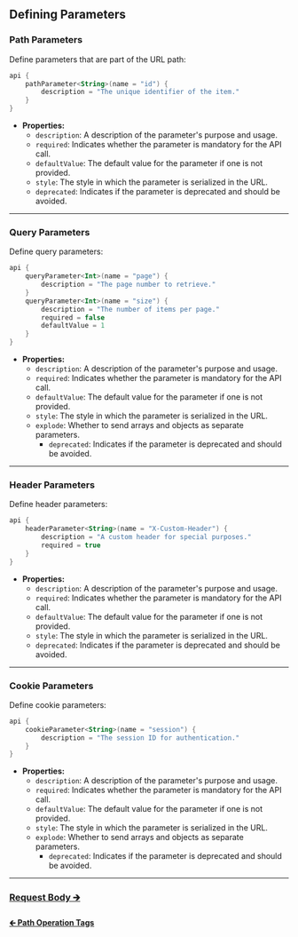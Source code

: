 ## Defining Parameters

### Path Parameters

Define parameters that are part of the URL path:

```kotlin
api {
    pathParameter<String>(name = "id") {
        description = "The unique identifier of the item."
    }
}
```

- **Properties:**
    - `description`: A description of the parameter's purpose and usage.
    - `required`: Indicates whether the parameter is mandatory for the API call.
    - `defaultValue`: The default value for the parameter if one is not provided.
    - `style`: The style in which the parameter is serialized in the URL.
    - `deprecated`: Indicates if the parameter is deprecated and should be avoided.

---

### Query Parameters

Define query parameters:

```kotlin
api {
    queryParameter<Int>(name = "page") {
        description = "The page number to retrieve."
    }
    queryParameter<Int>(name = "size") {
        description = "The number of items per page."
        required = false
        defaultValue = 1
    }
}
```

- **Properties:**
    - `description`: A description of the parameter's purpose and usage.
    - `required`: Indicates whether the parameter is mandatory for the API call.
    - `defaultValue`: The default value for the parameter if one is not provided.
    - `style`: The style in which the parameter is serialized in the URL.
  - `explode`: Whether to send arrays and objects as separate parameters.
    - `deprecated`: Indicates if the parameter is deprecated and should be avoided.

---

### Header Parameters

Define header parameters:

```kotlin
api {
    headerParameter<String>(name = "X-Custom-Header") {
        description = "A custom header for special purposes."
        required = true
    }
}
```

- **Properties:**
    - `description`: A description of the parameter's purpose and usage.
    - `required`: Indicates whether the parameter is mandatory for the API call.
    - `defaultValue`: The default value for the parameter if one is not provided.
    - `style`: The style in which the parameter is serialized in the URL.
    - `deprecated`: Indicates if the parameter is deprecated and should be avoided.

---

### Cookie Parameters

Define cookie parameters:

```kotlin
api {
    cookieParameter<String>(name = "session") {
        description = "The session ID for authentication."
    }
}
```

- **Properties:**
    - `description`: A description of the parameter's purpose and usage.
    - `required`: Indicates whether the parameter is mandatory for the API call.
    - `defaultValue`: The default value for the parameter if one is not provided.
    - `style`: The style in which the parameter is serialized in the URL.
  - `explode`: Whether to send arrays and objects as separate parameters.
    - `deprecated`: Indicates if the parameter is deprecated and should be avoided.

---

### [Request Body 🡲](02.4.api-usage-request-body.md)

#### [🡰 Path Operation Tags](02.2.api-usage-tags.md)
